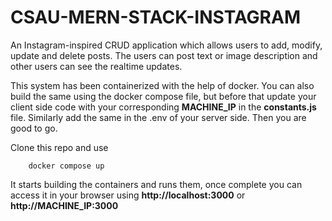 # CSAU-MERN-STACK-INSTAGRAM

An Instagram-inspired CRUD application which allows users to add, modify, update and delete posts. The users can post text or image description and other users can see the realtime updates.

This system has been containerized with the help of docker. You can also build the same using the docker compose file, but before that update your client side code with your corresponding <b>MACHINE_IP</b> in the <b>constants.js</b> file. Similarly add the same in the .env of your server side. Then you are good to go.

Clone this repo and use
```
    docker compose up
```

It starts building the containers and runs them, once complete you can access it in your browser using <b>http://localhost:3000</b> or <b>http://MACHINE_IP:3000</b> 



